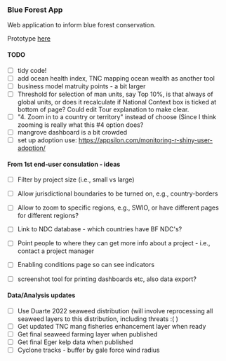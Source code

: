 ### Blue Forest App

Web application to inform blue forest conservation.

Prototype [here](https://global-wetlands.shinyapps.io/blue-forests-app/)

#### TODO

- [ ] tidy code!
- [ ] add ocean health index, TNC mapping ocean wealth as another tool
- [ ] business model matruity points - a bit larger
- [ ] Threshold for selection of man units, say Top 10%, is that always of global units, or does it recalculate if National Context box is ticked at bottom of page? Could edit Tour explanation to make clear.
- [ ] "4. Zoom in to a country or territory" instead of choose (Since I think zooming is really what this #4 option does?
- [ ] mangrove dashboard is a bit crowded
- [ ] set up adoption use: https://appsilon.com/monitoring-r-shiny-user-adoption/
 
#### From 1st end-user consulation - ideas

- [ ] Filter by project size (i.e., small vs large)

- [ ] Allow jurisdictional boundaries to be turned on, e.g., country-borders

- [ ] Allow to zoom to specific regions, e.g., SWIO, or have different pages for different regions?

- [ ] Link to NDC database - which countries have BF NDC's?

- [ ] Point people to where they can get more info about a project - i.e., contact a project manager

- [ ] Enabling conditions page so can see indicators

- [ ] screenshot tool for printing dashboards etc, also data export?

#### Data/Analysis updates 

- [ ] Use Duarte 2022 seaweed distribution (will involve reprocessing all seaweed layers to this distribution, including threats :( )
- [ ] Get updated TNC mang fisheries enhancement layer when ready
- [ ] Get final seaweed farming layer when published
- [ ] Get final Eger kelp data when published
- [ ] Cyclone tracks - buffer by gale force wind radius
